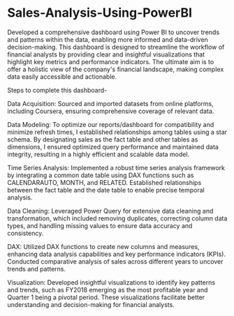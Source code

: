 # Sales-Analysis-Using-PowerBI

Developed a comprehensive dashboard using Power BI to uncover trends and patterns within the data, enabling more informed and data-driven decision-making. 
This dashboard is designed to streamline the workflow of financial analysts by providing clear and insightful visualizations that highlight key metrics and performance indicators. 
The ultimate aim is to offer a holistic view of the company's financial landscape, making complex data easily accessible and actionable.

Steps to complete this dashboard-

Data Acquisition: Sourced and imported datasets from online platforms, including Coursera, ensuring comprehensive coverage of relevant data.

Data Modeling: To optimize our reports/dashboard for compatibility and minimize refresh times, I established relationships among tables using a star schema. By designating sales as the fact table and other tables as dimensions, I ensured optimized query performance and maintained data integrity, resulting in a highly efficient and scalable data model.

Time Series Analysis: Implemented a robust time series analysis framework by integrating a common date table using DAX functions such as CALENDARAUTO, MONTH, and RELATED. Established relationships between the fact table and the date table to enable precise temporal analysis.

Data Cleaning: Leveraged Power Query for extensive data cleaning and transformation, which included removing duplicates, correcting column data types, and handling missing values to ensure data accuracy and consistency.

DAX: Utilized DAX functions to create new columns and measures, enhancing data analysis capabilities and key performance indicators (KPIs). Conducted comparative analysis of sales across different years to uncover trends and patterns.

Visualization: Developed insightful visualizations to identify key patterns and trends, such as FY2018 emerging as the most profitable year and Quarter 1 being a pivotal period. These visualizations facilitate better understanding and decision-making for financial analysts.
